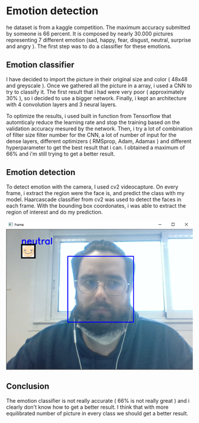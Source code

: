 # Emotion detection

he dataset is from a kaggle competition. The maximum accuracy submitted by someone is 66 percent. It is composed by nearly 30.000 pictures representing 7 different
emotion (sad, happy, fear, disgust, neutral, surprise and angry ). The first step was to do a classifier for these emotions. 

## Emotion classifier

I have decided to import the picture in their original size and color ( 48x48 and greyscale ). Once we gathered all the picture in a array, i used a CNN to try to classify it.
The first result that i had were very poor ( approximately 30% ), so i decided to use a bigger network. 
Finally, i kept an architecture with 4 convolution layers and 3 neural layers. 

To optimize the results, i used built in function from Tensorflow that automticaly reduce the learning rate and stop the training based on the validation accuracy mesured by
the network. Then, i try a lot of combination of filter size filter number for the CNN, a lot of number of input for the dense layers, different optimizers ( RMSprop, Adam,
Adamax )
and different hyperparameter to get the best result that i can. I obtained a maximum of 66% and i'm still trying to get a better result.
 
 
## Emotion detection

To detect emotion with the camera, I used cv2 videocapture. On every frame, i extract the region were the face is, and predict the class with my model. 
Haarcascade classifier from cv2 was used to detect the faces in each frame. With the bounding box coordonates, i was able to extract the region of interest and do my prediction. 


![](Ressources/detection.png)

## Conclusion

The emotion classifier is not really accurate ( 66% is not really great ) and i clearly don't know how to get a better result. I think that with more equilibrated number of picture in every class we should get a better result.
 

